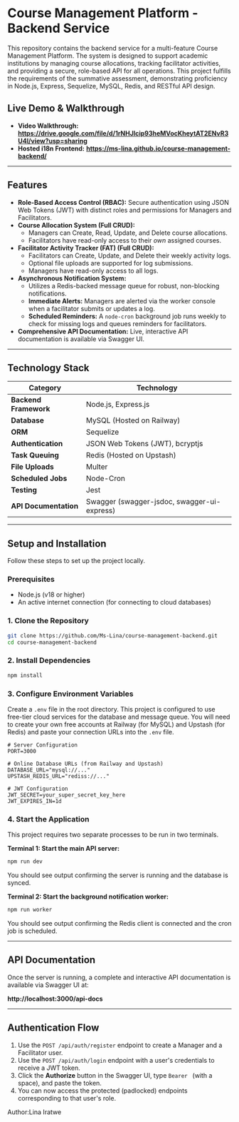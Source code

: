 # Course Management Platform - Backend Service

This repository contains the backend service for a multi-feature Course Management Platform. The system is designed to support academic institutions by managing course allocations, tracking facilitator activities, and providing a secure, role-based API for all operations. This project fulfills the requirements of the summative assessment, demonstrating proficiency in Node.js, Express, Sequelize, MySQL, Redis, and RESTful API design.

## Live Demo & Walkthrough

- **Video Walkthrough:** **https://drive.google.com/file/d/1rNHJlcip93heMVocKheytAT2ENvR3U4l/view?usp=sharing**
- **Hosted i18n Frontend:** **https://ms-lina.github.io/course-management-backend/**

---

## Features

- **Role-Based Access Control (RBAC):** Secure authentication using JSON Web Tokens (JWT) with distinct roles and permissions for Managers and Facilitators.
- **Course Allocation System (Full CRUD):**
  - Managers can Create, Read, Update, and Delete course allocations.
  - Facilitators have read-only access to their _own_ assigned courses.
- **Facilitator Activity Tracker (FAT) (Full CRUD):**
  - Facilitators can Create, Update, and Delete their weekly activity logs.
  - Optional file uploads are supported for log submissions.
  - Managers have read-only access to all logs.
- **Asynchronous Notification System:**
  - Utilizes a Redis-backed message queue for robust, non-blocking notifications.
  - **Immediate Alerts:** Managers are alerted via the worker console when a facilitator submits or updates a log.
  - **Scheduled Reminders:** A `node-cron` background job runs weekly to check for missing logs and queues reminders for facilitators.
- **Comprehensive API Documentation:** Live, interactive API documentation is available via Swagger UI.

---

## Technology Stack

| Category              | Technology                                  |
| --------------------- | ------------------------------------------- |
| **Backend Framework** | Node.js, Express.js                         |
| **Database**          | MySQL (Hosted on Railway)                   |
| **ORM**               | Sequelize                                   |
| **Authentication**    | JSON Web Tokens (JWT), bcryptjs             |
| **Task Queuing**      | Redis (Hosted on Upstash)                   |
| **File Uploads**      | Multer                                      |
| **Scheduled Jobs**    | Node-Cron                                   |
| **Testing**           | Jest                                        |
| **API Documentation** | Swagger (swagger-jsdoc, swagger-ui-express) |

---

## Setup and Installation

Follow these steps to set up the project locally.

### Prerequisites

- Node.js (v18 or higher)
- An active internet connection (for connecting to cloud databases)

### 1. Clone the Repository

```bash
git clone https://github.com/Ms-Lina/course-management-backend.git
cd course-management-backend
```

### 2. Install Dependencies

```bash
npm install
```

### 3. Configure Environment Variables

Create a `.env` file in the root directory. This project is configured to use free-tier cloud services for the database and message queue. You will need to create your own free accounts at Railway (for MySQL) and Upstash (for Redis) and paste your connection URLs into the `.env` file.

```env
# Server Configuration
PORT=3000

# Online Database URLs (from Railway and Upstash)
DATABASE_URL="mysql://..."
UPSTASH_REDIS_URL="rediss://..."

# JWT Configuration
JWT_SECRET=your_super_secret_key_here
JWT_EXPIRES_IN=1d
```

### 4. Start the Application

This project requires two separate processes to be run in two terminals.

**Terminal 1: Start the main API server:**

```bash
npm run dev
```

You should see output confirming the server is running and the database is synced.

**Terminal 2: Start the background notification worker:**

```bash
npm run worker
```

You should see output confirming the Redis client is connected and the cron job is scheduled.

---

## API Documentation

Once the server is running, a complete and interactive API documentation is available via Swagger UI at:

**http://localhost:3000/api-docs**

---

## Authentication Flow

1. Use the `POST /api/auth/register` endpoint to create a Manager and a Facilitator user.
2. Use the `POST /api/auth/login` endpoint with a user's credentials to receive a JWT token.
3. Click the **Authorize** button in the Swagger UI, type `Bearer ` (with a space), and paste the token.
4. You can now access the protected (padlocked) endpoints corresponding to that user's role.

Author:Lina Iratwe
